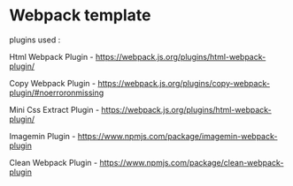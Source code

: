 # Webpack template

plugins used :

Html Webpack Plugin - https://webpack.js.org/plugins/html-webpack-plugin/

Copy Webpack Plugin - https://webpack.js.org/plugins/copy-webpack-plugin/#noerroronmissing

Mini Css Extract Plugin - https://webpack.js.org/plugins/html-webpack-plugin/

Imagemin Plugin - https://www.npmjs.com/package/imagemin-webpack-plugin

Clean Webpack Plugin - https://www.npmjs.com/package/clean-webpack-plugin

